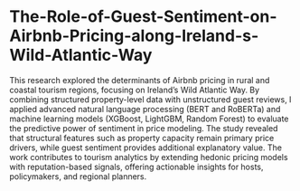 # The-Role-of-Guest-Sentiment-on-Airbnb-Pricing-along-Ireland-s-Wild-Atlantic-Way
This research explored the determinants of Airbnb pricing in rural and coastal tourism regions, focusing on Ireland’s Wild Atlantic Way. By combining structured property-level data with unstructured guest reviews, I applied advanced natural language processing (BERT and RoBERTa) and machine learning models (XGBoost, LightGBM, Random Forest) to evaluate the predictive power of sentiment in price modeling. The study revealed that structural features such as property capacity remain primary price drivers, while guest sentiment provides additional explanatory value. The work contributes to tourism analytics by extending hedonic pricing models with reputation-based signals, offering actionable insights for hosts, policymakers, and regional planners.
